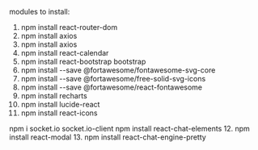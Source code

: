 modules to install:
 1. npm install react-router-dom
 2. npm install axios
 3. npm install axios
 4. npm install react-calendar
 5. npm install react-bootstrap bootstrap
 6. npm install --save @fortawesome/fontawesome-svg-core
 7. npm install --save @fortawesome/free-solid-svg-icons
 8. npm install --save @fortawesome/react-fontawesome
 9. npm install recharts
 2. npm install lucide-react
 3. npm install react-icons

npm i socket.io socket.io-client
npm install react-chat-elements
 12. npm install react-modal
13. npm install react-chat-engine-pretty